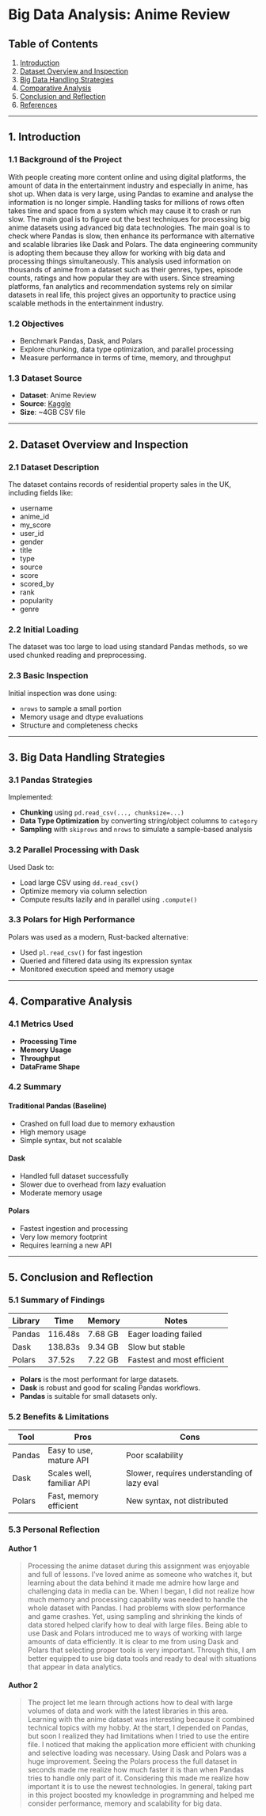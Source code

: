 
# Big Data Analysis: Anime Review

## Table of Contents
1. [Introduction](#1-introduction)
2. [Dataset Overview and Inspection](#2-dataset-overview-and-inspection)
3. [Big Data Handling Strategies](#3-big-data-handling-strategies)
4. [Comparative Analysis](#4-comparative-analysis)
5. [Conclusion and Reflection](#5-conclusion-and-reflection)
6. [References](#6-references)

---

## 1. Introduction

### 1.1 Background of the Project
With people creating more content online and using digital platforms, the amount of data in the entertainment industry and especially in anime, has shot up. When data is very large, using Pandas to examine and analyse the information is no longer simple. Handling tasks for millions of rows often takes time and space from a system which may cause it to crash or run slow.
The main goal is to figure out the best techniques for processing big anime datasets using advanced big data technologies. The main goal is to check where Pandas is slow, then enhance its performance with alternative and scalable libraries like Dask and Polars. The data engineering community is adopting them because they allow for working with big data and processing things simultaneously.
This analysis used information on thousands of anime from a dataset such as their genres, types, episode counts, ratings and how popular they are with users. Since streaming platforms, fan analytics and recommendation systems rely on similar datasets in real life, this project gives an opportunity to practice using scalable methods in the entertainment industry.
### 1.2 Objectives
- Benchmark Pandas, Dask, and Polars
- Explore chunking, data type optimization, and parallel processing
- Measure performance in terms of time, memory, and throughput

### 1.3 Dataset Source
- **Dataset**: Anime Review
- **Source**: [Kaggle]( https://www.kaggle.com/datasets/dbdmobile/myanimelist-dataset)
- **Size**: ~4GB CSV file

---

## 2. Dataset Overview and Inspection

### 2.1 Dataset Description
The dataset contains records of residential property sales in the UK, including fields like:
- username
- anime_id
- my_score
- user_id
- gender
- title
- type
- source
- score
- scored_by
- rank
- popularity
- genre

### 2.2 Initial Loading
The dataset was too large to load using standard Pandas methods, so we used chunked reading and preprocessing.

### 2.3 Basic Inspection
Initial inspection was done using:
- `nrows` to sample a small portion
- Memory usage and dtype evaluations
- Structure and completeness checks

---

## 3. Big Data Handling Strategies

### 3.1 Pandas Strategies
Implemented:
- **Chunking** using `pd.read_csv(..., chunksize=...)`
- **Data Type Optimization** by converting string/object columns to `category`
- **Sampling** with `skiprows` and `nrows` to simulate a sample-based analysis

### 3.2 Parallel Processing with Dask
Used Dask to:
- Load large CSV using `dd.read_csv()`
- Optimize memory via column selection
- Compute results lazily and in parallel using `.compute()`

### 3.3 Polars for High Performance
Polars was used as a modern, Rust-backed alternative:
- Used `pl.read_csv()` for fast ingestion
- Queried and filtered data using its expression syntax
- Monitored execution speed and memory usage

---

## 4. Comparative Analysis

### 4.1 Metrics Used
- **Processing Time**
- **Memory Usage**
- **Throughput**
- **DataFrame Shape**

### 4.2 Summary

#### Traditional Pandas (Baseline)
- Crashed on full load due to memory exhaustion
- High memory usage
- Simple syntax, but not scalable

#### Dask
- Handled full dataset successfully
- Slower due to overhead from lazy evaluation
- Moderate memory usage

#### Polars
- Fastest ingestion and processing
- Very low memory footprint
- Requires learning a new API

---

## 5. Conclusion and Reflection

### 5.1 Summary of Findings
| Library  | Time     | Memory  | Notes                        |
|----------|----------|---------|------------------------------|
| Pandas   | 116.48s  | 7.68 GB    | Eager loading failed         |
| Dask     | 138.83s    | 9.34 GB    | Slow but stable              |
| Polars   | 37.52s      | 7.22 GB    | Fastest and most efficient   |

- **Polars** is the most performant for large datasets.
- **Dask** is robust and good for scaling Pandas workflows.
- **Pandas** is suitable for small datasets only.

### 5.2 Benefits & Limitations

| Tool     | Pros                                    | Cons                                  |
|----------|-----------------------------------------|---------------------------------------|
| Pandas   | Easy to use, mature API                 | Poor scalability                      |
| Dask     | Scales well, familiar API               | Slower, requires understanding of lazy eval |
| Polars   | Fast, memory efficient                  | New syntax, not distributed           |

### 5.3 Personal Reflection

#### Author 1
> Processing the anime dataset during this assignment was enjoyable and full of lessons. I’ve loved anime as someone who watches it, but learning about the data behind it made me admire how large and challenging data in media can be. When I began, I did not realize how much memory and processing capability was needed to handle the whole dataset with Pandas. I had problems with slow performance and game crashes. Yet, using sampling and shrinking the kinds of data stored helped clarify how to deal with large files.
Being able to use Dask and Polars introduced me to ways of working with large amounts of data efficiently. It is clear to me from using Dask and Polars that selecting proper tools is very important. Through this, I am better equipped to use big data tools and ready to deal with situations that appear in data analytics.

#### Author 2
> The project let me learn through actions how to deal with large volumes of data and work with the latest libraries in this area. Learning with the anime dataset was interesting because it combined technical topics with my hobby. At the start, I depended on Pandas, but soon I realized they had limitations when I tried to use the entire file. I noticed that making the application more efficient with chunking and selective loading was necessary.
Using Dask and Polars was a huge improvement. Seeing the Polars process the full dataset in seconds made me realize how much faster it is than when Pandas tries to handle only part of it. Considering this made me realize how important it is to use the newest technologies. In general, taking part in this project boosted my knowledge in programming and helped me consider performance, memory and scalability for big data.


